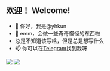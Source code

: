## 欢迎！ Welcome!
- 👋 你好，我是@yhkun
- 🌱 emm，会做一些奇奇怪怪的东西啦
- 总是不知道该写啥，但是总是想写什么
- 📫 你可以在[Telegram](https://t.me/Y2345)找到我呀

![](https://raw.githubusercontent.com/username/github-stats/master/generated/overview.svg)
![](https://raw.githubusercontent.com/username/github-stats/master/generated/languages.svg)




<!---
yhkun/yhkun is a ✨ special ✨ repository because its `README.md` (this file) appears on your GitHub profile.
You can click the Preview link to take a look at your changes.
--->
